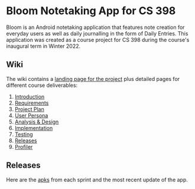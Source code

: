 # Bloom Notetaking App for CS 398
Bloom is an Android notetaking application that features note creation for everyday users as well as daily journalling in the form of Daily Entries. This application was created as a course project for CS 398 during the course's inaugural term in Winter 2022.

## Wiki
The wiki contains a [landing page for the project](https://git.uwaterloo.ca/a388shar/cs398-project/-/wikis/Home) plus detailed pages for different course deliverables:

1. [Introduction](https://git.uwaterloo.ca/a388shar/cs398-project/-/wikis/Home)
1. [Requirements](https://git.uwaterloo.ca/a388shar/cs398-project/-/wikis/Requirements)
1. [Project Plan](https://git.uwaterloo.ca/a388shar/cs398-project/-/wikis/Project-Plan)
1. [User Persona](https://git.uwaterloo.ca/a388shar/cs398-project/-/wikis/User-Persona)
1. [Analysis & Design](https://git.uwaterloo.ca/a388shar/cs398-project/-/wikis/Analysis-&-Design)
1. [Implementation](https://git.uwaterloo.ca/a388shar/cs398-project/-/wikis/Implementation)
1. [Testing](https://git.uwaterloo.ca/a388shar/cs398-project/-/wikis//Testing)
1. [Releases](https://git.uwaterloo.ca/a388shar/cs398-project/-/wikis/Releases)
1. [Profiler](https://git.uwaterloo.ca/a388shar/cs398-project/-/wikis/Profiler)


## Releases
Here are the [apks](https://git.uwaterloo.ca/a388shar/cs398-project/-/wikis/Releases) from each sprint and the most recent update of the app.
